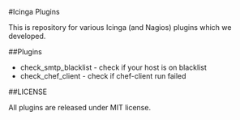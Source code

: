 #Icinga Plugins

This is repository for various Icinga (and Nagios) plugins which we developed.

##Plugins

* check_smtp_blacklist - check if your host is on blacklist
* check_chef_client - check if chef-client run failed

##LICENSE

All plugins are released under MIT license.

